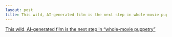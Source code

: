 ```yaml
---
layout: post
title: This wild, AI-generated film is the next step in whole-movie puppetry
---
```


[This wild, AI-generated film is the next step in “whole-movie puppetry”](https://arstechnica.com/gaming/2018/06/this-wild-ai-generated-film-is-the-next-step-in-whole-movie-puppetry/)
